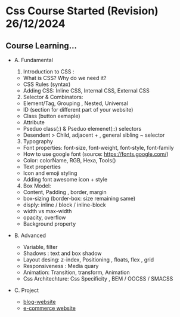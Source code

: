 # Css Course Started (Revision) 26/12/2024

## Course Learning...

- A. Fundamental
    1. Introduction to CSS :

    - What is CSS? Why do we need it?
    - CSS Rules (syntax)
    - Adding CSS: Inline CSS, Internal CSS, External CSS

    2. Selector & Combinators:

    - Element/Tag, Grouping , Nested, Universal
    - ID (section for different part of your website)
    - Class (button exmaple)
    - Attribute
    - Pseduo class(:) & Pseduo elemenet(::) selectors
    - Desendent > Child, adjacent + , general sibling ~ selector

    3. Typography

    - Font properties: font-size, font-weight, font-style, font-family
    - How to use google font (source: https://fonts.google.com/)
    - Color: colorName, RGB, Hexa, Tools()
    - Text properties
    - Icon and emoji styling
    - Adding font awesome icon + style

    4. Box Model:

    - Content, Padding , border, margin
    - box-sizing (border-box: size remaining same)
    - disply: inline / block / inline-block 
    - width vs max-width
    - opacity, overflow
    - Background property

- B. Advanced
    - Variable, filter
    - Shadows : text and box shadow
    - Layout desing: z-index, Positioning , floats, flex , grid
    - Responsiveness : Media quary
    - Animation: Transition, transform, Animation
    - Css Architechture: Css Specificity , BEM / OOCSS / SMACSS

- C. Project
    - [blog-website](https://blogwebsite-weld.vercel.app/)
    - [e-commerce website](https://project-2-e-commerce.vercel.app/)
